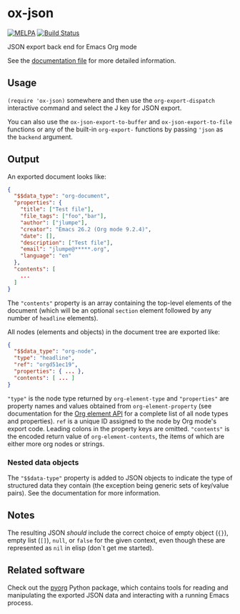 # ox-json
[![MELPA](https://melpa.org/packages/ox-json-badge.svg)](https://melpa.org/#/ox-json)
[![Build Status](https://travis-ci.org/jlumpe/ox-json.svg?branch=master)](https://travis-ci.org/jlumpe/ox-json)

JSON export back end for Emacs Org mode


See the [documentation file](ox-json-docs.org) for more detailed information.


## Usage

`(require 'ox-json)` somewhere and then use the `org-export-dispatch`
interactive command and select the J key for JSON export.

You can also use the `ox-json-export-to-buffer` and `ox-json-export-to-file`
functions or any of the built-in `org-export-` functions by passing `'json`
as the `backend` argument.


## Output

An exported document looks like:

```json
{
  "$$data_type": "org-document",
  "properties": {
    "title": ["Test file"],
    "file_tags": ["foo","bar"],
    "author": ["jlumpe"],
    "creator": "Emacs 26.2 (Org mode 9.2.4)",
    "date": [],
    "description": ["Test file"],
    "email": "jlumpe@*****.org",
    "language": "en"
  },
  "contents": [
    ...
  ]
}
```

The `"contents"` property is an array containing the top-level elements of the document (which will
be an optional `section` element followed by any number of `headline` elements).

All nodes (elements and objects) in the document tree are exported like:

```json
{
  "$$data_type": "org-node",
  "type": "headline",
  "ref": "orgd51ec19",
  "properties": { ... },
  "contents": [ ... ]
}
```

`"type"` is the node type returned by `org-element-type` and `"properties"` are property names and
values obtained from `org-element-property` (see documentation for the
[Org element API](https://orgmode.org/worg/dev/org-element-api.html) for a complete list of all node
types and properties). `ref` is a unique ID assigned to the node by Org mode's export code. Leading
colons in the property keys are omitted. `"contents"` is the encoded return value of
`org-element-contents`, the items of which are either more org nodes or strings.


### Nested data objects

The `"$$data-type"` property is added to JSON objects to indicate the type of structured data they
contain (the exception being generic sets of key/value pairs). See the documentation for more
information.


## Notes

The resulting JSON *should* include the correct choice of empty object (`{}`),
empty list (`[]`), `null`, or `false` for the given context, even though these are
represented as `nil` in elisp (don`t get me started).


## Related software

Check out the [pyorg](http://github.com/jlumpe/pyorg) Python package, which contains tools for
reading and manipulating the exported JSON data and interacting with a running Emacs process.
